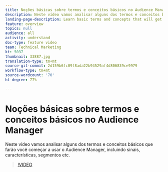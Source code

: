 ```yaml
---
title: Noções básicas sobre termos e conceitos básicos no Audience Manager
description: Neste vídeo vamos analisar alguns dos termos e conceitos básicos que farão você começar a usar o Audience Manager, incluindo sinais, características, segmentos etc.
landing-page-description: Learn basic terms and concepts that will get you started in Audience Manager, including signals, traits, segments, and more.
feature: overview
topics: null
audience: all
activity: understand
doc-type: feature video
team: Technical Marketing
kt: 5037
thumbnail: 33887.jpg
translation-type: tm+mt
source-git-commit: 2d159b6fc09f8ada22b94529af4d806839ce9979
workflow-type: tm+mt
source-wordcount: '70'
ht-degree: 77%

---
```



# Noções básicas sobre termos e conceitos básicos no Audience Manager

Neste vídeo vamos analisar alguns dos termos e conceitos básicos que farão você começar a usar o Audience Manager, incluindo sinais, características, segmentos etc.

>[!VIDEO](https://video.tv.adobe.com/v/33887/?quality=12)

